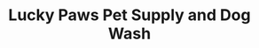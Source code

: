 ---
title: "Lucky Paws Pet Supply and Dog Wash"
url: /duncan/lucky-paws-pet-supply-and-dog-wash/
shop: Tiere
---
